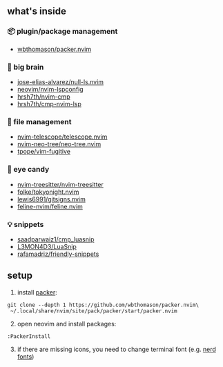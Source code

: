 ## what's inside
### 📦 plugin/package management
* [wbthomason/packer.nvim](https://github.com/wbthomason/packer.nvim)
### 🧠 big brain
* [jose-elias-alvarez/null-ls.nvim](https://github.com/jose-elias-alvarez/null-ls.nvim)
* [neovim/nvim-lspconfig](https://github.com/neovim/nvim-lspconfig)
* [hrsh7th/nvim-cmp](https://github.com/hrsh7th/nvim-cmp)
* [hrsh7th/cmp-nvim-lsp](https://github.com/hrsh7th/cmp-nvim-lsp)
### 🔎 file management
* [nvim-telescope/telescope.nvim](https://github.com/nvim-telescope/telescope.nvim)
* [nvim-neo-tree/neo-tree.nvim](https://github.com/nvim-neo-tree/neo-tree.nvim)
* [tpope/vim-fugitive](https://github.com/tpope/vim-fugitive)
### 💅 eye candy
* [nvim-treesitter/nvim-treesitter](https://github.com/nvim-treesitter/nvim-treesitter)
* [folke/tokyonight.nvim](https://github.com/folke/tokyonight.nvim)
* [lewis6991/gitsigns.nvim](https://github.com/lewis6991/gitsigns.nvim)
* [feline-nvim/feline.nvim](https://github.com/famiu/feline.nvim)
### 💡 snippets
* [saadparwaiz1/cmp_luasnip](https://github.com/saadparwaiz1/cmp_luasnip)
* [L3MON4D3/LuaSnip](https://github.com/L3MON4D3/LuaSnip)
* [rafamadriz/friendly-snippets](https://github.com/rafamadriz/friendly-snippets)
## setup

1. install [packer](https://github.com/wbthomason/packer.nvim):
```
git clone --depth 1 https://github.com/wbthomason/packer.nvim\
 ~/.local/share/nvim/site/pack/packer/start/packer.nvim
```
2. open neovim and install packages:
```
:PackerInstall
```
3. if there are missing icons, you need to change terminal font (e.g. [nerd fonts](https://www.nerdfonts.com/))
